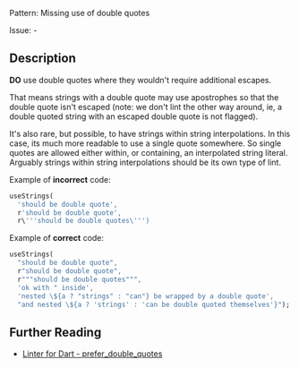 Pattern: Missing use of double quotes

Issue: -

## Description

**DO** use double quotes where they wouldn't require additional escapes.

That means strings with a double quote may use apostrophes so that the double
quote isn't escaped (note: we don't lint the other way around, ie, a double
quoted string with an escaped double quote is not flagged).

It's also rare, but possible, to have strings within string interpolations. In
this case, its much more readable to use a single quote somewhere. So single
quotes are allowed either within, or containing, an interpolated string literal.
Arguably strings within string interpolations should be its own type of lint.

Example of **incorrect** code:
```dart
useStrings(
  'should be double quote',
  r'should be double quote',
  r\'''should be double quotes\''')
```

Example of **correct** code:
```dart
useStrings(
  "should be double quote",
  r"should be double quote",
  r"""should be double quotes""",
  'ok with " inside',
  'nested \${a ? "strings" : "can"} be wrapped by a double quote',
  "and nested \${a ? 'strings' : 'can be double quoted themselves'}");
```

## Further Reading

* [Linter for Dart - prefer_double_quotes](https://dart.dev/tools/linter-rules/prefer_double_quotes)